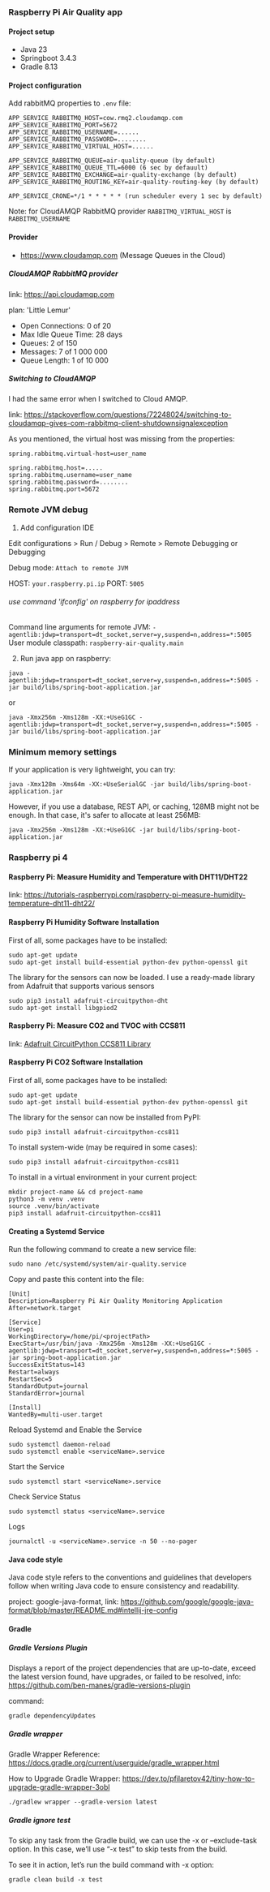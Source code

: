 ### Raspberry Pi Air Quality app

#### Project setup

* Java 23
* Springboot 3.4.3
* Gradle 8.13

#### Project configuration

Add rabbitMQ properties to `.env` file:

```
APP_SERVICE_RABBITMQ_HOST=cow.rmq2.cloudamqp.com
APP_SERVICE_RABBITMQ_PORT=5672
APP_SERVICE_RABBITMQ_USERNAME=......
APP_SERVICE_RABBITMQ_PASSWORD=........
APP_SERVICE_RABBITMQ_VIRTUAL_HOST=......

APP_SERVICE_RABBITMQ_QUEUE=air-quality-queue (by default)
APP_SERVICE_RABBITMQ_QUEUE_TTL=6000 (6 sec by defauult)
APP_SERVICE_RABBITMQ_EXCHANGE=air-quality-exchange (by default)
APP_SERVICE_RABBITMQ_ROUTING_KEY=air-quality-routing-key (by default)

APP_SERVICE_CRONE=*/1 * * * * * (run scheduler every 1 sec by default)
```

Note: for CloudAMQP RabbitMQ provider `RABBITMQ_VIRTUAL_HOST` is `RABBITMQ_USERNAME`

#### Provider

* https://www.cloudamqp.com (Message Queues in the Cloud)

##### CloudAMQP RabbitMQ provider

link: https://api.cloudamqp.com

plan: 'Little Lemur'

* Open Connections: 0 of 20
* Max Idle Queue Time: 28 days
* Queues: 2 of 150
* Messages: 7 of 1 000 000
* Queue Length: 1 of 10 000

##### Switching to CloudAMQP

I had the same error when I switched to Cloud AMQP.

link: https://stackoverflow.com/questions/72248024/switching-to-cloudamqp-gives-com-rabbitmq-client-shutdownsignalexception

As you mentioned, the virtual host was missing from the properties:

```
spring.rabbitmq.virtual-host=user_name

spring.rabbitmq.host=.....
spring.rabbitmq.username=user_name
spring.rabbitmq.password=........
spring.rabbitmq.port=5672
```

### Remote JVM debug

1. Add configuration IDE

Edit configurations >  Run / Debug > Remote > Remote Debugging or Debugging

Debug mode: `Attach to remote JVM`

HOST: `your.raspberry.pi.ip`
PORT: `5005`

###### use command 'ifconfig' on raspberry for ipaddress

Command line arguments for remote JVM: `-agentlib:jdwp=transport=dt_socket,server=y,suspend=n,address=*:5005` 
User module classpath: `raspberry-air-quality.main`

2. Run java app on raspberry:

```
java -agentlib:jdwp=transport=dt_socket,server=y,suspend=n,address=*:5005 -jar build/libs/spring-boot-application.jar
```

or

```
java -Xmx256m -Xms128m -XX:+UseG1GC -agentlib:jdwp=transport=dt_socket,server=y,suspend=n,address=*:5005 -jar build/libs/spring-boot-application.jar
```

### Minimum memory settings

If your application is very lightweight, you can try:

```
java -Xmx128m -Xms64m -XX:+UseSerialGC -jar build/libs/spring-boot-application.jar
```

However, if you use a database, REST API, or caching, 128MB might not be enough.
In that case, it's safer to allocate at least 256MB:

```
java -Xmx256m -Xms128m -XX:+UseG1GC -jar build/libs/spring-boot-application.jar
```

### Raspberry pi 4

#### Raspberry Pi: Measure Humidity and Temperature with DHT11/DHT22

link: https://tutorials-raspberrypi.com/raspberry-pi-measure-humidity-temperature-dht11-dht22/

#### Raspberry Pi Humidity Software Installation

First of all, some packages have to be installed:

```
sudo apt-get update
sudo apt-get install build-essential python-dev python-openssl git
```

The library for the sensors can now be loaded. I use a ready-made library from Adafruit that supports various sensors

```
sudo pip3 install adafruit-circuitpython-dht
sudo apt-get install libgpiod2
```

#### Raspberry Pi: Measure CO2 and TVOC with CCS811

link: [Adafruit CircuitPython CCS811 Library](https://github.com/adafruit/Adafruit_CircuitPython_CCS811/tree/main)

#### Raspberry Pi CO2 Software Installation

First of all, some packages have to be installed:

```
sudo apt-get update
sudo apt-get install build-essential python-dev python-openssl git
```

The library for the sensor can now be installed from PyPI:

```
sudo pip3 install adafruit-circuitpython-ccs811
```

To install system-wide (may be required in some cases):

```
sudo pip3 install adafruit-circuitpython-ccs811
```

To install in a virtual environment in your current project:

```
mkdir project-name && cd project-name
python3 -m venv .venv
source .venv/bin/activate
pip3 install adafruit-circuitpython-ccs811
```

#### Creating a Systemd Service

Run the following command to create a new service file:

```
sudo nano /etc/systemd/system/air-quality.service
```

Copy and paste this content into the file:

```
[Unit]
Description=Raspberry Pi Air Quality Monitoring Application
After=network.target

[Service]
User=pi
WorkingDirectory=/home/pi/<projectPath>
ExecStart=/usr/bin/java -Xmx256m -Xms128m -XX:+UseG1GC -agentlib:jdwp=transport=dt_socket,server=y,suspend=n,address=*:5005 -jar spring-boot-application.jar
SuccessExitStatus=143
Restart=always
RestartSec=5
StandardOutput=journal
StandardError=journal

[Install]
WantedBy=multi-user.target
```
Reload Systemd and Enable the Service

```
sudo systemctl daemon-reload
sudo systemctl enable <serviceName>.service
```

Start the Service

```
sudo systemctl start <serviceName>.service
```

Check Service Status

```
sudo systemctl status <serviceName>.service
```

Logs

```
journalctl -u <serviceName>.service -n 50 --no-pager
```

#### Java code style

Java code style refers to the conventions and guidelines that developers follow when writing Java code to ensure
consistency and readability.

project: google-java-format,
link: https://github.com/google/google-java-format/blob/master/README.md#intellij-jre-config

#### Gradle

##### Gradle Versions Plugin

Displays a report of the project dependencies that are up-to-date, exceed the latest version found, have upgrades, or
failed to be resolved, info: https://github.com/ben-manes/gradle-versions-plugin

command:

```
gradle dependencyUpdates
```

##### Gradle wrapper

Gradle Wrapper Reference:
https://docs.gradle.org/current/userguide/gradle_wrapper.html

How to Upgrade Gradle Wrapper:
https://dev.to/pfilaretov42/tiny-how-to-upgrade-gradle-wrapper-3obl

```
./gradlew wrapper --gradle-version latest
```

##### Gradle ignore test

To skip any task from the Gradle build, we can use the -x or –exclude-task option. In this case, we’ll use “-x test” to
skip tests from the build.

To see it in action, let’s run the build command with -x option:

```
gradle clean build -x test
```